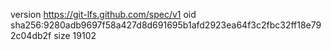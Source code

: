 version https://git-lfs.github.com/spec/v1
oid sha256:9280adb9697f58a427d8d691695b1afd2923ea64f3c2fbc32ff18e792c04db2f
size 19102
